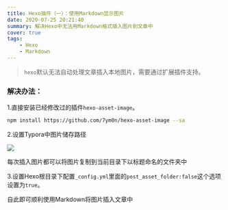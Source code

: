 ```yaml
---
title: Hexo插件（一）：使用Markdown显示图片
date: 2020-07-25 20:21:40
summary: 解决Hexo中无法用Markdown格式插入图片到文章中
cover: true
tags:
	- Hexo
	- Markdown
---
```


> `hexo`默认无法自动处理文章插入本地图片，需要通过扩展插件支持。

### 解决办法：

1.直接安装已经修改过的插件`hexo-asset-image`。

```bash
npm install https://github.com/7ym0n/hexo-asset-image --sa
```

2.设置Typora中图片储存路径

![](http://s54.99854.men/2020/07/25/b4f68e944fe1db8c6c2f709fe831629f.png)

每次插入图片都可以将图片复制到当前目录下以标题命名的文件夹中

3.设置Hexo根目录下配置`_config.yml`里面的`post_asset_folder:false`这个选项设置为`true`。

自此即可顺利使用Markdown将图片插入文章中